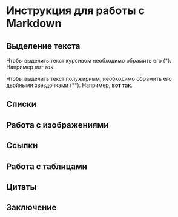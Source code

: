 # Инструкция для работы с Markdown

## Выделение текста

Чтобы выделить текст курсивом необходимо обрамить его (*). Например *вот так*.

Чтобы выделить текст полужирным, необходимо обрамить его двойными звездочками (**).
Например, **вот так**.
## Списки

## Работа с изображениями

## Ссылки

## Работа с таблицами

## Цитаты

## Заключение